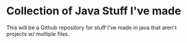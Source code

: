 # Collection of Java Stuff I've made

This will be a Github repository for stuff I've made in java that aren't projects w/ multiple files.
